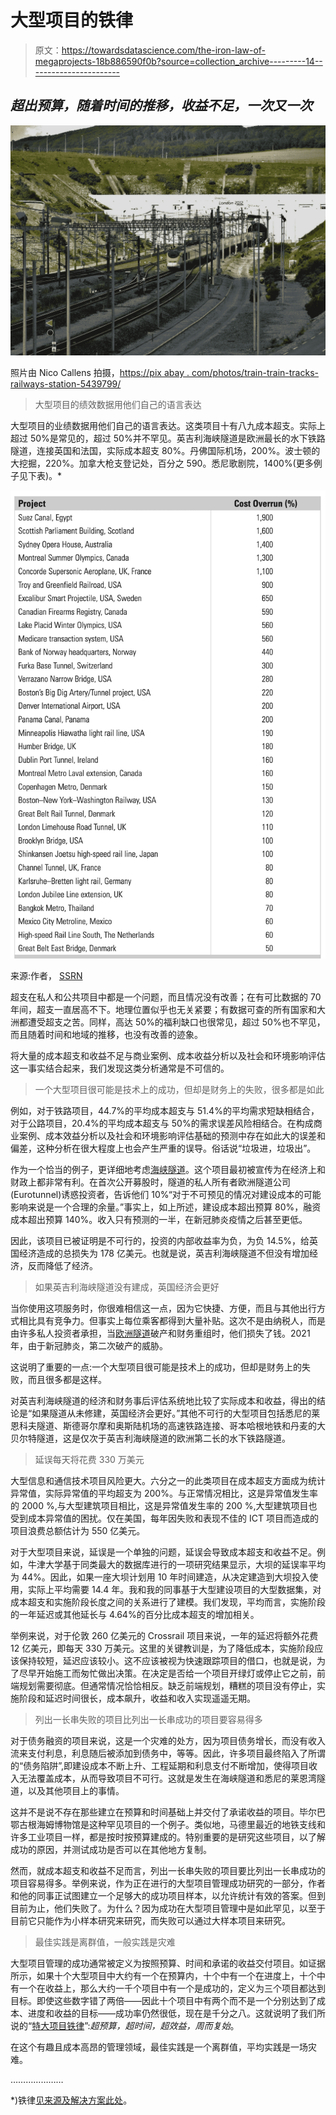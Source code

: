 # 大型项目的铁律

> 原文：<https://towardsdatascience.com/the-iron-law-of-megaprojects-18b886590f0b?source=collection_archive---------14----------------------->

## *超出预算，随着时间的推移，收益不足，一次又一次*

![](img/d0d8e002f8fc1001d42604abd6d07e55.png)

照片由 Nico Callens 拍摄，[https://pix abay . com/photos/train-train-tracks-railways-station-5439799/](https://pixabay.com/photos/train-train-tracks-railways-station-5439799/)

> 大型项目的绩效数据用他们自己的语言表达

大型项目的业绩数据用他们自己的语言表达。这类项目十有八九成本超支。实际上超过 50%是常见的，超过 50%并不罕见。英吉利海峡隧道是欧洲最长的水下铁路隧道，连接英国和法国，实际成本超支 80%。丹佛国际机场，200%。波士顿的大挖掘，220%。加拿大枪支登记处，百分之 590。悉尼歌剧院，1400%(更多例子见下表)。*

![](img/e6252458238782422696104eed7d7e21.png)

来源:作者， [SSRN](https://deliverypdf.ssrn.com/delivery.php?ID=149097083081120106113088111126127091104014059082060018071001092023117017118116007064117119051059021051011086109010116001094020020070011051015027001003076020110101010062078052086006099104123084023095090124067113102026127001118015014064126124124121094087&EXT=pdf&INDEX=TRUE)

超支在私人和公共项目中都是一个问题，而且情况没有改善；在有可比数据的 70 年间，超支一直居高不下。地理位置似乎也无关紧要；有数据可查的所有国家和大洲都遭受超支之苦。同样，高达 50%的福利缺口也很常见，超过 50%也不罕见，而且随着时间和地域的推移，也没有改善的迹象。

将大量的成本超支和收益不足与商业案例、成本收益分析以及社会和环境影响评估这一事实结合起来，我们发现这类分析通常是不可信的。

> 一个大型项目很可能是技术上的成功，但却是财务上的失败，很多都是如此

例如，对于铁路项目，44.7%的平均成本超支与 51.4%的平均需求短缺相结合，对于公路项目，20.4%的平均成本超支与 50%的需求误差风险相结合。在构成商业案例、成本效益分析以及社会和环境影响评估基础的预测中存在如此大的误差和偏差，这种分析在很大程度上也会产生严重的误导。俗话说“垃圾进，垃圾出”。

作为一个恰当的例子，更详细地考虑[海峡隧道](https://medium.com/geekculture/eurotunnel-when-success-spells-disaster-6e470fe321d)。这个项目最初被宣传为在经济上和财政上都非常有利。在首次公开募股时，隧道的私人所有者欧洲隧道公司(Eurotunnel)诱惑投资者，告诉他们 10%“对于不可预见的情况对建设成本的可能影响来说是一个合理的余量。”事实上，如上所述，建设成本超出预算 80%，融资成本超出预算 140%。收入只有预测的一半，在新冠肺炎疫情之后甚至更低。

因此，该项目已被证明是不可行的，投资的内部收益率为负，为负 14.5%，给英国经济造成的总损失为 178 亿美元。也就是说，英吉利海峡隧道不但没有增加经济，反而降低了经济。

> 如果英吉利海峡隧道没有建成，英国经济会更好

当你使用这项服务时，你很难相信这一点，因为它快捷、方便，而且与其他出行方式相比具有竞争力。但事实上每位乘客都得到大量补贴。这次不是由纳税人，而是由许多私人投资者承担，当[欧洲隧道](https://medium.com/geekculture/eurotunnel-when-success-spells-disaster-6e470fe321d)破产和财务重组时，他们损失了钱。2021 年，由于新冠肺炎，第二次破产的威胁。

这说明了重要的一点:一个大型项目很可能是技术上的成功，但却是财务上的失败，而且很多都是这样。

对英吉利海峡隧道的经济和财务事后评估系统地比较了实际成本和收益，得出的结论是“如果隧道从未修建，英国经济会更好。”其他不可行的大型项目包括悉尼的莱恩科夫隧道、斯德哥尔摩和奥斯陆机场的高速铁路连接、哥本哈根地铁和丹麦的大贝尔特隧道，这是仅次于英吉利海峡隧道的欧洲第二长的水下铁路隧道。

> 延误每天将花费 330 万美元

大型信息和通信技术项目风险更大。六分之一的此类项目在成本超支方面成为统计异常值，实际异常值的平均超支为 200%。与正常情况相比，这是异常值发生率的 2000 %,与大型建筑项目相比，这是异常值发生率的 200 %,大型建筑项目也受到成本异常值的困扰。仅在美国，每年因失败和表现不佳的 ICT 项目而造成的项目浪费总额估计为 550 亿美元。

对于大型项目来说，延误是一个单独的问题，延误会导致成本超支和收益不足。例如，牛津大学基于同类最大的数据库进行的一项研究结果显示，大坝的延误率平均为 44%。因此，如果一座大坝计划用 10 年时间建造，从决定建造到大坝投入使用，实际上平均需要 14.4 年。我和我的同事基于大型建设项目的大型数据集，对成本超支和实施阶段长度之间的关系进行了建模。我们发现，平均而言，实施阶段的一年延迟或其他延长与 4.64%的百分比成本超支的增加相关。

举例来说，对于伦敦 260 亿美元的 Crossrail 项目来说，一年的延迟将额外花费 12 亿美元，即每天 330 万美元。这里的关键教训是，为了降低成本，实施阶段应该保持较短，延迟应该较小。这不应该被视为快速跟踪项目的借口，也就是说，为了尽早开始施工而匆忙做出决策。在决定是否给一个项目开绿灯或停止它之前，前端规划需要彻底。但通常情况恰恰相反。缺乏前端规划，糟糕的项目没有停止，实施阶段和延迟时间很长，成本飙升，收益和收入实现遥遥无期。

> 列出一长串失败的项目比列出一长串成功的项目要容易得多

对于债务融资的项目来说，这是一个灾难的处方，因为项目债务增长，而没有收入流来支付利息，利息随后被添加到债务中，等等。因此，许多项目最终陷入了所谓的“债务陷阱”,即建设成本不断上升、工程延期和利息支付不断增加，使得项目收入无法覆盖成本，从而导致项目不可行。这就是发生在海峡隧道和悉尼的莱恩湾隧道，以及其他项目上的事情。

这并不是说不存在那些建立在预算和时间基础上并交付了承诺收益的项目。毕尔巴鄂古根海姆博物馆是这种罕见项目的一个例子。类似地，马德里最近的地铁支线和许多工业项目一样，都是按时按预算建成的。特别重要的是研究这些项目，以了解成功的原因，并测试成功是否可以在其他地方复制。

然而，就成本超支和收益不足而言，列出一长串失败的项目要比列出一长串成功的项目容易得多。举例来说，作为正在进行的大型项目管理成功研究的一部分，作者和他的同事正试图建立一个足够大的成功项目样本，以允许统计有效的答案。但到目前为止，他们失败了。为什么？因为成功在大型项目管理中是如此罕见，以至于目前它只能作为小样本研究来研究，而失败可以通过大样本项目来研究。

> 最佳实践是离群值，一般实践是灾难

大型项目管理的成功通常被定义为按照预算、时间和承诺的收益交付项目。如证据所示，如果十个大型项目中大约有一个在预算内，十个中有一个在进度上，十个中有一个在收益上，那么大约一千个项目中有一个是成功的，定义为三个项目都达到目标。即使这些数字错了两倍——因此十个项目中有两个而不是一个分别达到了成本、进度和收益的目标——成功率仍然很低，现在是千分之八。这就说明了我们所说的“[特大项目铁律](https://deliverypdf.ssrn.com/delivery.php?ID=813098115094004093118071026064126093024068064058019036096099066030008020112022012092025021018032000121001000084065000091030017049037039013080020099098111074120101127004069000112122010008070066122020116094000081122015083021077123076122070105009090121089&EXT=pdf&INDEX=TRUE)”:*超预算，超时间，超效益，周而复始*。

在这个有趣且成本高昂的管理领域，最佳实践是一个离群值，平均实践是一场灾难。

…………………

*)铁律[见来源及解决方案此处](https://deliverypdf.ssrn.com/delivery.php?ID=813098115094004093118071026064126093024068064058019036096099066030008020112022012092025021018032000121001000084065000091030017049037039013080020099098111074120101127004069000112122010008070066122020116094000081122015083021077123076122070105009090121089&EXT=pdf&INDEX=TRUE)。